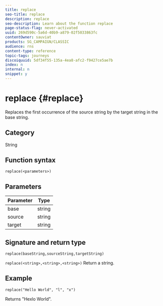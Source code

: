 ```yaml
---
title: replace
seo-title: replace
description: replace
seo-description: Learn about the function replace
page-status-flag: never-activated
uuid: 269d590c-5a6d-40b9-a879-02f5033863fc
contentOwner: sauviat
products: SG_CAMPAIGN/CLASSIC
audience: rns
content-type: reference
topic-tags: journeys
discoiquuid: 5df34f55-135a-4ea8-afc2-f9427ce5ae7b
index: n
internal: n
snippet: y
---
```


# replace {#replace}

Replaces the first occurrence of the source string by the target string in the base string.

## Category

String

## Function syntax

`replace(<parameters>)`

## Parameters

| Parameter | Type         |
|-----------|--------------|
| base      | string       |
| source    | string       |
| target    | string       |

## Signature and return type

`replace(baseString,sourceString,targetString)`

`replace(<string>,<string>,<string>)`
Return a string.

## Example

`replace("Hello World", "l", "x")`

Returns "Hexlo World".
